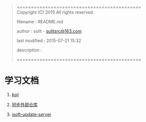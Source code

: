 > ============================================
>   Copyright (C) 2015 All rights reserved.
>
>   filename : README.md
>
>   author : sulit - sulitsrc@163.com
>
>   last modified : 2015-07-21 15:32
>
>   description :
>
> ============================================

学习文档
===

1. [koji](http://git.isoft.zhcn.cc/wangguofeng/docs/blob/master/src/koji/README.md)

2. [同步外部仓库](http://git.isoft.zhcn.cc/wangguofeng/docs/blob/master/src/rsync/README.md)

3. [isoft-update-server](http://git.isoft.zhcn.cc/wangguofeng/docs/blob/master/src/isoft-update-server/isoft-update-server.md)
